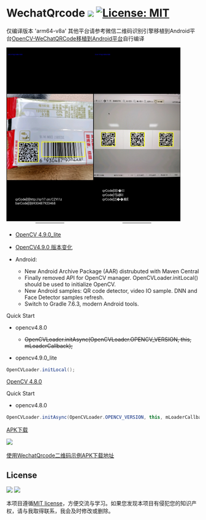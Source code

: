 # WechatQrcode <a href=""><img src="https://img.shields.io/badge/Build-pass-brightgreen"/></a> [![License: MIT](https://img.shields.io/badge/License-MIT-blue.svg)](https://github.com/MALTF/APK-Parser/blob/main/LICENSE)

仅编译版本 'arm64-v8a' 其他平台请参考微信二维码识别引擎移植到Android平台[OpenCV-WeChatQRCode移植到Android平台](https://blog.csdn.net/SportHappy/article/details/116745415)自行编译

<p align="left">
  <img src="/Screenshot/Screenshot_20230823_150115_com.malt.wechat_qrcode.jpg" width="45%"><img src="/Screenshot/Screenshot_20230823_154024_com.malt.wechat_qrcode.jpg" width="45%">
</p>

* [OpenCV 4.9.0_lite](https://github.com/MALTF/WechatQrcode/tree/master/opencv4.9.0_lite)

* [OpenCV4.9.0 版本变化](https://github.com/opencv/opencv/wiki/ChangeLog#version490)

* Android:
    * New Android Archive Package (AAR) distrubuted with Maven Central
    * Finally removed API for OpenCV manager. OpenCVLoader.initLocal() should be used to initialize OpenCV.
    * New Android samples: QR code detector, video IO sample. DNN and Face Detector samples refresh.
    * Switch to Gradle 7.6.3, modern Android tools.

Quick Start
+ opencv4.8.0
    + ~~OpenCVLoader.initAsync(OpenCVLoader.OPENCV_VERSION, this, mLoaderCallback);~~

+ opencv4.9.0_lite
```java
OpenCVLoader.initLocal();
```

[OpenCV 4.8.0](https://github.com/MALTF/WechatQrcode/tree/master/opencv4.8.0)

Quick Start
+ opencv4.8.0
```java
OpenCVLoader.initAsync(OpenCVLoader.OPENCV_VERSION, this, mLoaderCallback);
```

[APK下载](https://github.com/MALTF/WechatQrcode/releases)

<p align="left">
  <img src="https://github.com/malxt/ObtainSignature/blob/master/WechatQrcode_mini.gif" width="40%">
</p>

[使用WechatQrcode二维码示例APK下载地址](https://github.com/malxt/ObtainSignature/releases)

## License
<a href="LICENSE"><img src="https://img.shields.io/github/license/fstudio/clangbuilder.svg"></a>
<a href="https://996.icu"><img src="https://img.shields.io/badge/link-996.icu-red.svg"></a>

本项目遵循[MIT license](https://github.com/MALTF/APK-Parser/blob/main/LICENSE)，方便交流与学习。如果您发现本项目有侵犯您的知识产权，请与我取得联系，我会及时修改或删除。

